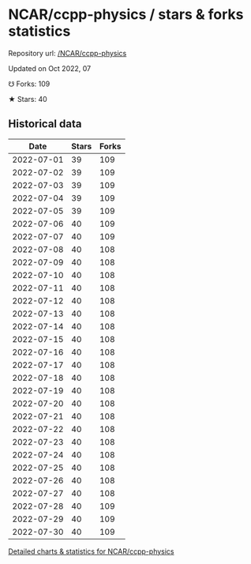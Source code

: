 # NCAR/ccpp-physics / stars & forks statistics

Repository url: [/NCAR/ccpp-physics](https://github.com/NCAR/ccpp-physics)

Updated on Oct 2022, 07

☋ Forks: 109

★ Stars: 40

## Historical data
| Date | Stars | Forks |
|------|-------|-------|
| 2022-07-01 | 39 | 109 | 
| 2022-07-02 | 39 | 109 | 
| 2022-07-03 | 39 | 109 | 
| 2022-07-04 | 39 | 109 | 
| 2022-07-05 | 39 | 109 | 
| 2022-07-06 | 40 | 109 | 
| 2022-07-07 | 40 | 109 | 
| 2022-07-08 | 40 | 108 | 
| 2022-07-09 | 40 | 108 | 
| 2022-07-10 | 40 | 108 | 
| 2022-07-11 | 40 | 108 | 
| 2022-07-12 | 40 | 108 | 
| 2022-07-13 | 40 | 108 | 
| 2022-07-14 | 40 | 108 | 
| 2022-07-15 | 40 | 108 | 
| 2022-07-16 | 40 | 108 | 
| 2022-07-17 | 40 | 108 | 
| 2022-07-18 | 40 | 108 | 
| 2022-07-19 | 40 | 108 | 
| 2022-07-20 | 40 | 108 | 
| 2022-07-21 | 40 | 108 | 
| 2022-07-22 | 40 | 108 | 
| 2022-07-23 | 40 | 108 | 
| 2022-07-24 | 40 | 108 | 
| 2022-07-25 | 40 | 108 | 
| 2022-07-26 | 40 | 108 | 
| 2022-07-27 | 40 | 108 | 
| 2022-07-28 | 40 | 109 | 
| 2022-07-29 | 40 | 109 | 
| 2022-07-30 | 40 | 109 | 


[Detailed charts & statistics for NCAR/ccpp-physics](https://reviewgithub.com/rep/NCAR/ccpp-physics)
